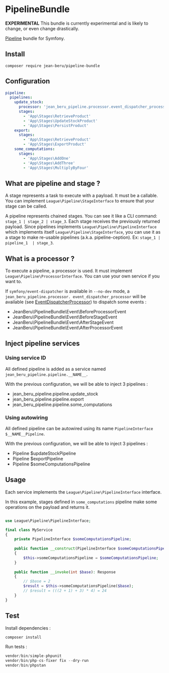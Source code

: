 # PipelineBundle

**EXPERIMENTAL** This bundle is currently experimental and is likely to change, or even change drastically.

[Pipeline](https://github.com/thephpleague/pipeline) bundle for Symfony.

## Install

`composer require jean-beru/pipeline-bundle`

## Configuration

```yaml
pipeline:
  pipelines:
    update_stock:
      processor: 'jean_beru_pipeline.processor.event_dispatcher_processor'
      stages:
        - 'App\Stages\RetrieveProduct'
        - 'App\Stages\UpdateStockProduct'
        - 'App\Stages\PersistProduct'
    export:
      stages:
        - 'App\Stages\RetrieveProduct'
        - 'App\Stages\ExportProduct'
    some_computations:
      stages:
        - 'App\Stages\AddOne'
        - 'App\Stages\AddThree'
        - 'App\Stages\MultiplyByFour'
```

## What are pipeline and stage ?

A stage represents a task to execute with a payload. It must be a callable. You can implement 
`League\Pipeline\StageInterface` to ensure that your stage can be called.

A pipeline represents chained stages. You can see it like a CLI command: `stage_1 | stage_2 | stage_3`. Each stage 
receives the previously returned payload.
Since pipelines implements `League\Pipeline\PipelineInterface` which implements itself `League\Pipeline\StageInterface`,
you can use it as a stage to make re-usable pipelines (a.k.a. pipeline-ception). Ex: `stage_1 | pipeline_1  | stage_3`.

## What is a processor ?

To execute a pipeline, a processor is used. It must implement `League\Pipeline\ProcessorInterface`. You can use your 
own service if you want to.

If `symfony/event-dispatcher` is available in `--no-dev` mode, a `jean_beru_pipeline.processor.
event_dispatcher_processor` will be available (see 
[EventDispatcherProcessor](./src/Processor/EventDispatcherProcessor.php)) to dispatch some events :
- JeanBeru\PipelineBundle\Event\BeforeProcessorEvent
- JeanBeru\PipelineBundle\Event\BeforeStageEvent
- JeanBeru\PipelineBundle\Event\AfterStageEvent
- JeanBeru\PipelineBundle\Event\AfterProcessorEvent

## Inject pipeline services

### Using service ID

All defined pipeline is added as a service named `jean_beru_pipeline.pipeline.__NAME__`.

With the previous configuration, we will be able to inject 3 pipelines :
- jean_beru_pipeline.pipeline.update_stock
- jean_beru_pipeline.pipeline.export
- jean_beru_pipeline.pipeline.some_computations

### Using autowiring

All defined pipeline can be autowired using its name `PipelineInterface $__NAME__Pipeline`.

With the previous configuration, we will be able to inject 3 pipelines :
- Pipeline $updateStockPipeline
- Pipeline $exportPipeline
- Pipeline $someComputationsPipeline

## Usage

Each service implements the `League\Pipeline\PipelineInterface` interface.

In this example, stages defined in `some_computations` pipeline make some operations on the payload and returns it.

```php

use League\Pipeline\PipelineInterface;

final class MyService
{
    private PipelineInterface $someComputationsPipeline;
    
    public function __construct(PipelineInterface $someComputationsPipeline)
    {
        $this->someComputationsPipeline = $someComputationsPipeline;
    }
    
    public function __invoke(int $base): Response
    {
        // $base = 2
        $result = $this->someComputationsPipeline($base);
        // $result = (((2 + 1) + 3) * 4) = 24
    }
}
```

## Test

Install dependencies :
```php
composer install
```

Run tests :
```php
vendor/bin/simple-phpunit
vendor/bin/php-cs-fixer fix --dry-run
vendor/bin/phpstan
```
